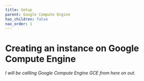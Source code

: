 ```yaml
---
title: Setup
parent: Google Compute Engine
has_children: false
nav_order: 1
---
```


# Creating an instance on Google Compute Engine

_I will be callling Google Compute Engine GCE from here on out._
